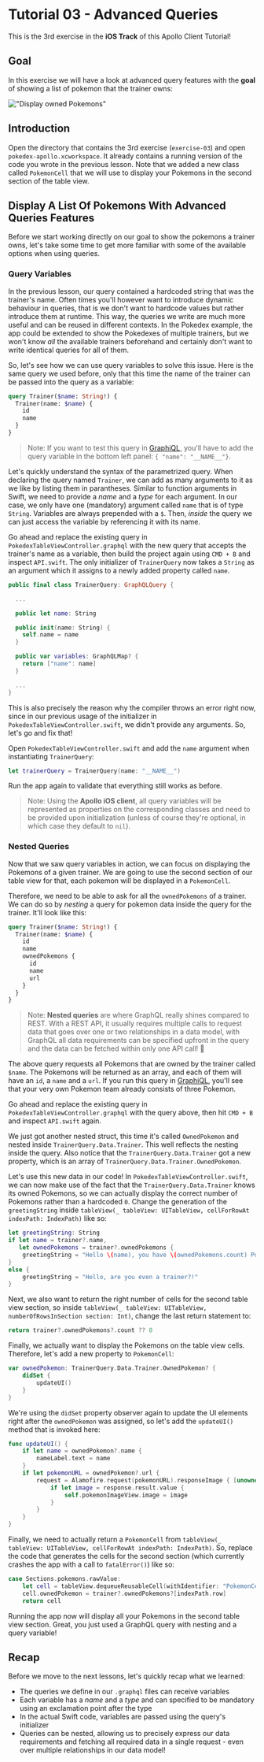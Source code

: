 # Tutorial 03 - Advanced Queries

This is the 3rd exercise in the **iOS Track** of this Apollo Client Tutorial!

## Goal

In this exercise we will have a look at advanced query features with the **goal** of showing a list of pokemon that the trainer owns:

!["Display owned Pokemons"](../images/ios-ex03-final.png "Display owned Pokemons")


## Introduction

Open the directory that contains the 3rd exercise (`exercise-03`) and open `pokedex-apollo.xcworkspace`. It already contains a running version of the code you wrote in the previous lesson. Note that we added a new class called `PokemonCell` that we will use to display your Pokemons in the second section of the table view. 


## Display A List Of Pokemons With Advanced Queries Features

Before we start working directly on our goal to show the pokemons a trainer owns, let's take some time to get more familiar with some of the available options when using queries.


### Query Variables

In the previous lesson, our query contained a hardcoded string that was the trainer's name. Often times you'll however want to introduce dynamic behaviour in queries, that is we don't want to hardcode values but rather introduce them at runtime. This way, the queries we write are much more useful and can be reused in different contexts. In the Pokedex example, the app could be extended to show the Pokedexes of multiple trainers, but we won't know _all_ the available trainers beforehand and certainly don't want to write identical queries for all of them.

So, let's see how we can use query variables to solve this issue. Here is the same query we used before, only that this time the name of the trainer can be passed into the query as a variable:

```graphql@PokedexTableViewController.graphql
query Trainer($name: String!) {
  Trainer(name: $name) {
    id
    name
  }
}
```

> Note: If you want to test this query in [GraphiQL](https://api.graph.cool/simple/v1/__PROJECT_ID__), you'll have to add the query variable in the bottom left panel: `{ "name": "__NAME__"}`.

Let's quickly understand the syntax of the parametrized query. When declaring the query named `Trainer`, we can add as many arguments to it as we like by listing them in parantheses. Similar to function arguments in Swift, we need to provide a _name_ and a _type_ for each argument. In our case, we only have one (mandatory) argument called `name` that is of type `String`. Variables are always prepended with a `$`. Then, _inside_ the query we can just access the variable by referencing it with its name. 

Go ahead and replace the existing query in `PokedexTableViewController.graphql` with the new query that accepts the trainer's name as a variable, then build the project again using `CMD + B` and inspect `API.swift`. The only initializer of `TrainerQuery` now takes a `String` as an argument which it assigns to a newly added property called `name`. 

```swift
public final class TrainerQuery: GraphQLQuery {

  ...

  public let name: String

  public init(name: String) {
    self.name = name
  }

  public var variables: GraphQLMap? {
    return ["name": name]
  }

  ...
}
```

This is also precisely the reason why the compiler throws an error right now, since in our previous usage of the initializer in `PokedexTableViewController.swift`, we didn't provide any arguments. So, let's go and fix that!

Open `PokedexTableViewController.swift` and add the `name` argument when instantiating `TrainerQuery`:

```swift@PokedexTableViewController.swift
let trainerQuery = TrainerQuery(name: "__NAME__")
```

Run the app again to validate that everything still works as before.

> Note: Using the **Apollo iOS client**, all query variables will be represented as properties on the corresponding classes and need to be provided upon initialization (unless of course they're optional, in which case they default to `nil`).


### Nested Queries

Now that we saw query variables in action, we can focus on displaying the Pokemons of a given trainer. We are going to use the second section of our table view for that, each pokemon will be displayed in a `PokemonCell`.

Therefore, we need to be able to ask for all the `ownedPokemons` of a trainer. We can do so by _nesting_ a query for pokemon data inside the query for the trainer. It'll look like this:

```graphql@PokedexTableViewController.graphql
query Trainer($name: String!) {
  Trainer(name: $name) {
    id
    name
    ownedPokemons {
      id
      name
      url
    }
  }
}
```

> Note: **Nested queries** are where GraphQL really shines compared to REST. With a REST API, it usually requires multiple calls to request data that goes over one or two relationships in a data model, with GraphQL all data requirements can be specified upfront in the query and the data can be fetched within only one API call! 💯

The above query requests all Pokemons that are owned by the trainer called `$name`. The Pokemons will be returned as an array, and each of them will have an `id`, a `name` and a `url`. If you run this query in [GraphiQL](https://api.graph.cool/simple/v1/__PROJECT_ID__), you'll see that your very own Pokemon team already consists of three Pokemon.

Go ahead and replace the existing query in `PokedexTableViewController.graphql` with the query above, then hit `CMD + B` and inspect `API.swift` again. 

We just got another nested struct, this time it's called `OwnedPokemon` and nested inside `TrainerQuery.Data.Trainer`. This well reflects the nesting inside the query. Also notice that the `TrainerQuery.Data.Trainer` got a new property, which is an array of `TrainerQuery.Data.Trainer.OwnedPokemon`.

Let's use this new data in our code! In `PokedexTableViewController.swift`, we can now make use of the fact that the `TrainerQuery.Data.Trainer` knows its owned Pokemons, so we can actually display the correct number of Pokemons rather than a hardcoded `0`. Change the generation of the `greetingString` inside `tableView(_ tableView: UITableView, cellForRowAt indexPath: IndexPath)` like so:

```swift@PokedexTableViewController.swift
let greetingString: String
if let name = trainer?.name,
   let ownedPokemons = trainer?.ownedPokemons {
    greetingString = "Hello \(name), you have \(ownedPokemons.count) Pokemons in your Pokedex."
}
else {
    greetingString = "Hello, are you even a trainer?!"
}
```

Next, we also want to return the right number of cells for the second table view section, so inside `tableView(_ tableView: UITableView, numberOfRowsInSection section: Int)`, change the last return statement to:

```swift@PokedexTableViewController.swift
return trainer?.ownedPokemons?.count ?? 0
```

Finally, we actually want to display the Pokemons on the table view cells. Therefore, let's add a new property to `PokemonCell`:

```swift@PokemonCell.swift
var ownedPokemon: TrainerQuery.Data.Trainer.OwnedPokemon? {
    didSet {
        updateUI()
    }
}
```  

We're using the `didSet` property observer again to update the UI elements right after the `ownedPokemon` was assigned, so let's add the `updateUI()` method that is invoked here:

```swift@PokemonCell.swift
func updateUI() {
    if let name = ownedPokemon?.name {
        nameLabel.text = name
    }
    if let pokemonURL = ownedPokemon?.url {
        request = Alamofire.request(pokemonURL).responseImage { [unowned self] response in
            if let image = response.result.value {
                self.pokemonImageView.image = image
            }
        }
    }
}
```

Finally, we need to actually return a `PokemonCell` from `tableView(_ tableView: UITableView, cellForRowAt indexPath: IndexPath)`. So, replace the code that generates the cells for the second section (which currently crashes the app with a call to `fatalError()`) like so:

```swift@PokedexTableViewController.swift
case Sections.pokemons.rawValue:
    let cell = tableView.dequeueReusableCell(withIdentifier: "PokemonCell", for: indexPath) as! PokemonCell
    cell.ownedPokemon = trainer?.ownedPokemons?[indexPath.row]
    return cell
```

Running the app now will display all your Pokemons in the second table view section. Great, you just used a GraphQL query with nesting and a query variable!


## Recap

Before we move to the next lessons, let's quickly recap what we learned:
- The queries we define in our `.graphql` files can receive variables
- Each variable has a _name_ and a _type_ and can specified to be mandatory using an exclamation point after the type
- In the actual Swift code, variables are passed using the query's initializer
- Queries can be nested, allowing us to precisely express our data requirements and fetching all required data in a single request - even over multiple relationships in our data model!









